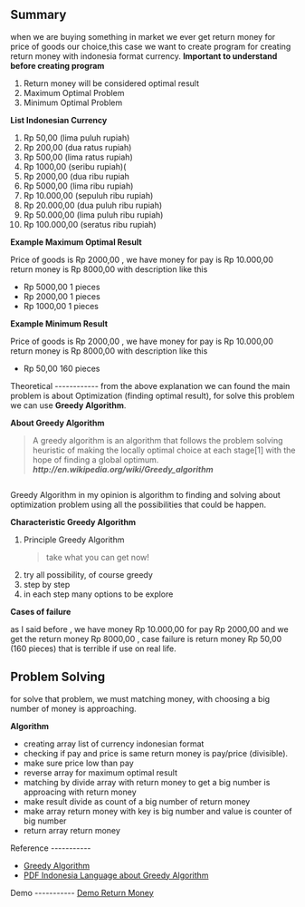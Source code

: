 Summary
-----------
when we are buying something in market we ever get return money for price of goods our choice,this case we want to create program for
creating return money with indonesia format currency.
<strong>Important to understand before creating program </strong>
<ol>
  <li>Return money will be considered optimal result</li>
	<li>Maximum Optimal Problem</li>
	<li>Minimum Optimal Problem</li>
</ol>
<strong>List Indonesian Currency </strong>
<ol>
	<li>Rp 50,00 (lima puluh rupiah)</li>
	<li>Rp 200,00 (dua ratus rupiah)</li>
	<li>Rp 500,00 (lima ratus rupiah)</li>
	<li>Rp 1000,00 (seribu rupiah)(</li>
	<li>Rp 2000,00 (dua ribu rupiah</li>
	<li>Rp 5000,00 (lima ribu rupiah)</li>
	<li>Rp 10.000,00 (sepuluh ribu rupiah)</li>
	<li>Rp 20.000,00 (dua puluh ribu rupiah)</li>
	<li>Rp 50.000,00 (lima puluh ribu rupiah)</li>
	<li>Rp 100.000,00 (seratus ribu rupiah)</li>
</ol>
<strong>Example Maximum Optimal Result</strong>

Price of goods is Rp 2000,00 , we have money for pay is Rp 10.000,00 return money is Rp 8000,00 with description like this
<ul>
	<li>Rp 5000,00 1 pieces</li>
	<li>Rp 2000,00 1 pieces</li>
	<li>Rp 1000,00 1 pieces</li>
</ul>
<strong>Example Minimum Result </strong>

Price of goods is Rp 2000,00 , we have money for pay is Rp 10.000,00 return money is Rp 8000,00 with description like this
<ul>
	<li>Rp 50,00 160 pieces</li>
</ul>
Theoretical
------------
from the above explanation we can found the main problem is about Optimization (finding optimal result), for solve this problem we can use
<strong>Greedy Algorithm</strong>.

<strong>About Greedy Algorithm</strong>
<blockquote>A greedy algorithm is an algorithm that follows the problem solving heuristic of making the locally optimal choice at each stage[1] with the hope of finding a global optimum. <em><strong>http://en.wikipedia.org/wiki/Greedy_algorithm</strong></em></blockquote>
<img src="http://upload.wikimedia.org/wikipedia/commons/8/8c/Greedy-search-path-example.gif" alt="" />

Greedy Algorithm in my opinion is algorithm to finding and solving about optimization problem using all the possibilities that could be happen.

<strong>Characteristic Greedy Algorithm </strong>
<ol>
	<li>Principle Greedy Algorithm
<blockquote>take what you can get now!</blockquote>
</li>
	<li>try all possibility, of course greedy</li>
	<li>step by step</li>
	<li>in each step many options to be explore</li>
</ol>
<strong>Cases of failure</strong>

as I said before , we have money Rp 10.000,00 for pay Rp 2000,00 and we get the return money Rp 8000,00 , case failure is return money Rp 50,00 (160 pieces)
that is terrible if use on real life.

Problem Solving
----------------
for solve that problem, we must matching money, with choosing a big number of money is approaching.

<strong>Algorithm</strong>
<ul>
	<li>creating array list of currency indonesian format</li>
	<li>checking if pay and price is same return money is pay/price (divisible).</li>
	<li>make sure price low than pay</li>
	<li>reverse array for maximum optimal result</li>
	<li>matching by divide array with return money to get a big number is approacing with return money</li>
	<li>make result divide as count of a big number of return money</li>
	<li>make array return money with key is big number and value is counter of big number</li>
	<li>return array return money</li>
</ul>
Reference
-----------
<ul>
	<li><a href="http://en.wikipedia.org/wiki/Greedy_algorithm"> Greedy Algorithm </a></li>
	<li><a href="http://www.ittelkom.ac.id/staf/zka/Materi%20Desain%20Analisis%20Algoritma/M09Algoritma%20Greedy.pdf"> PDF Indonesia Language about Greedy Algorithm </a></li>
</ul>
Demo
-----------
<a href="http://jsfiddle.net/gh/get/jquery/1.8.2/viyancs/JS-Fiddle-Experiment/tree/master/money-return/indonesia/demo/"> Demo Return Money </a>